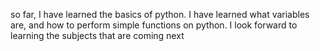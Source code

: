 so far, I have learned the basics of python. I have learned what variables are, and how to perform simple functions on python. I look forward to learning the subjects that are coming next
